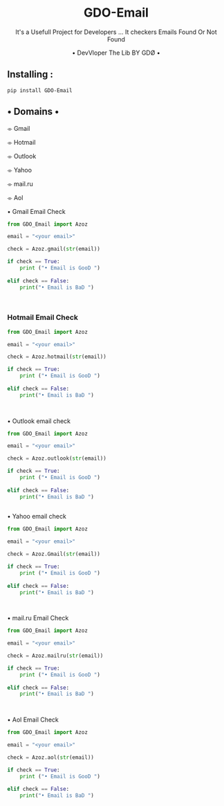 <h1 align="center">GDO-Email</h1>
<p align="center">It's a Usefull Project for Developers ... It checkers Emails Found Or Not Found</p>

<p align="center"> • DevVloper The Lib BY GDØ • </p>

## Installing :
```
pip install GDO-Email

```
## • Domains •

⌯ Gmail 

⌯ Hotmail 

⌯ Outlook

⌯ Yahoo 

⌯ mail.ru

⌯ Aol


• Gmail Email Check

``` python
from GDO_Email import Azoz

email = "<your email>"

check = Azoz.gmail(str(email))

if check == True:
	print ("• Email is GooD ")
	
elif check == False:
	print("• Email is BaD ")

	
```

### Hotmail Email Check

``` python
from GDO_Email import Azoz

email = "<your email>"

check = Azoz.hotmail(str(email))

if check == True:
	print ("• Email is GooD ")
	
elif check == False:
	print("• Email is BaD ")

	
```

• Outlook email check

``` python
from GDO_Email import Azoz

email = "<your email>"

check = Azoz.outlook(str(email))

if check == True:
	print ("• Email is GooD ")
	
elif check == False:
	print("• Email is BaD ")
	
```

• Yahoo email check

``` python
from GDO_Email import Azoz

email = "<your email>"

check = Azoz.Gmail(str(email))

if check == True:
	print ("• Email is GooD ")
	
elif check == False:
	print("• Email is BaD ")

	
```

• mail.ru Email Check


``` python
from GDO_Email import Azoz

email = "<your email>"

check = Azoz.mailru(str(email))

if check == True:
	print ("• Email is GooD ")
	
elif check == False:
	print("• Email is BaD ")

	
```


• Aol Email Check


``` python
from GDO_Email import Azoz

email = "<your email>"

check = Azoz.aol(str(email))

if check == True:
	print ("• Email is GooD ")
	
elif check == False:
	print("• Email is BaD ")

	
```
